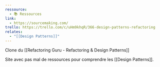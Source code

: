 ```yaml
---
ressource:
  - 📚 Ressources
link:
  - https://sourcemaking.com/
trello: https://trello.com/c/uHm9khqR/366-design-patterns-refactoring
relates:
  - "[[Design Patterns]]"
---
```

Clone du [[Refactoring Guru - Refactoring & Design Patterns]]

Site avec pas mal de ressources pour comprendre les [[Design Patterns]].